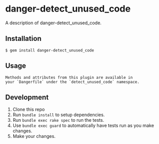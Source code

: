 # danger-detect_unused_code

A description of danger-detect_unused_code.

## Installation

    $ gem install danger-detect_unused_code

## Usage

    Methods and attributes from this plugin are available in
    your `Dangerfile` under the `detect_unused_code` namespace.

## Development

1. Clone this repo
2. Run `bundle install` to setup dependencies.
3. Run `bundle exec rake spec` to run the tests.
4. Use `bundle exec guard` to automatically have tests run as you make changes.
5. Make your changes.
